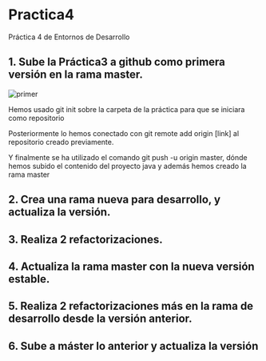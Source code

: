 # Practica4

Práctica 4 de Entornos de Desarrollo 

## 1. Sube la Práctica3 a github como primera versión en la rama master.

![primer](https://user-images.githubusercontent.com/95173613/157343854-e10bc4e4-ec97-4d57-b8df-58190e4b8802.png)

Hemos usado git init sobre la carpeta de la práctica para que se iniciara como repositorio 

Posteriormente lo hemos conectado con git remote add origin [link] al repositorio creado previamente. 

Y finalmente se ha utilizado el comando git push -u origin master, dónde hemos subido el contenido del proyecto java y además hemos creado la rama master


## 2. Crea una rama nueva para desarrollo, y actualiza la versión.


## 3. Realiza 2 refactorizaciones.


## 4. Actualiza la rama master con la nueva versión estable.


## 5. Realiza 2 refactorizaciones más en la rama de desarrollo desde la versión anterior.


## 6. Sube a máster lo anterior y actualiza la versión

